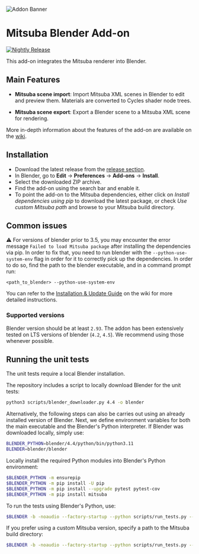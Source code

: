 ![Addon Banner](res/banner.jpg)

# Mitsuba Blender Add-on

[![Nightly Release](https://github.com/mitsuba-renderer/mitsuba-blender/actions/workflows/nightly_release.yml/badge.svg)](https://github.com/mitsuba-renderer/mitsuba-blender/actions/workflows/nightly_release.yml)

This add-on integrates the Mitsuba renderer into Blender.

## Main Features

* **Mitsuba scene import**: Import Mitsuba XML scenes in Blender to edit and preview them. Materials are converted to Cycles shader node trees.

* **Mitsuba scene export**: Export a Blender scene to a Mitsuba XML scene for rendering.

More in-depth information about the features of the add-on are available on the [wiki](https://github.com/mitsuba-renderer/mitsuba-blender/wiki).

## Installation

- Download the latest release from the [release section](https://github.com/mitsuba-renderer/mitsuba-blender/releases).
- In Blender, go to **Edit** -> **Preferences** -> **Add-ons** -> **Install**.
- Select the downloaded ZIP archive.
- Find the add-on using the search bar and enable it.
- To point the add-on to the Mitsuba dependencies, either click on *Install dependencies using pip* to download the latest package, or check *Use custom Mitsuba path* and browse to your Mitsuba build directory.

## Common issues

:warning: For versions of blender prior to 3.5, you may encounter the error message `Failed to load Mitsuba package` after installing the dependencies via pip. In order to fix that, you need to run blender with the `--python-use-system-env` flag in order for it to correctly pick up the dependencies. In order to do so, find the path to the blender executable, and in a command prompt run:
```
<path_to_blender> --python-use-system-env
```

You can refer to the [Installation & Update Guide](https://github.com/mitsuba-renderer/mitsuba-blender/wiki/Installation-&-Update-Guide) on the wiki for more detailed instructions.

### Supported versions

Blender version should be at least `2.93`. The addon has been extensively tested
on LTS versions of blender (`4.2`, `4.5`). We recommend using those whenever
possible.

## Running the unit tests

The unit tests require a local Blender installation.

The repository includes a script to locally download Blender for the unit tests:
```bash
python3 scripts/blender_downloader.py 4.4 -o blender
```
Alternatively, the following steps can also be carries out using an already installed version of Blender. Next, we define environment variables for both the main executable and the Blender's Python interpreter. If Blender was downloaded locally, simply use:
```bash
BLENDER_PYTHON=blender/4.4/python/bin/python3.11
BLENDER=blender/blender
```

Locally install the required Python modules into Blender's Python environment:
```bash
$BLENDER_PYTHON -m ensurepip
$BLENDER_PYTHON -m pip install -U pip
$BLENDER_PYTHON -m pip install --upgrade pytest pytest-cov
$BLENDER_PYTHON -m pip install mitsuba
```

To run the tests using Blender's Python, use:

```bash
$BLENDER -b -noaudio --factory-startup --python scripts/run_tests.py -- -v --cov=mitsuba-blender
```

If you prefer using a custom Mitsuba version, specify a path to the Mitsuba build directory:
```bash
$BLENDER -b -noaudio --factory-startup --python scripts/run_tests.py --mitsuba /some/path/mitsuba3/build -- -v --cov=mitsuba-blender
``` 

